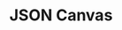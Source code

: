 ---
blog: https://obsidian.md/blog/json-canvas
git: https://github.com/obsidianmd/jsoncanvas
logohandle: jsoncanvas
sort: jsoncanvas
title: JSON Canvas
website: https://jsoncanvas.org/
---